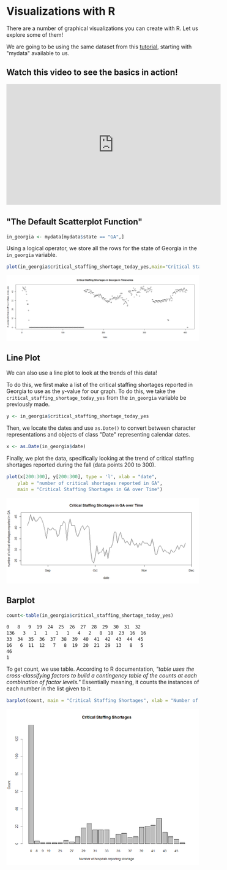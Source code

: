 # Visualizations with R

There are a number of graphical visualizations you can create with R. Let us explore some of them! 

We are going to be using the same dataset from this [tutorial](https://bjm009.github.io/HealthAnalyticsToolkit/R/r_analysis_example), starting with "mydata" available to us. 

## Watch this video to see the basics in action!
<iframe width="560" height="315" src="https://www.youtube.com/embed/vgBzwNseziA" title="YouTube video player" frameborder="0" allow="accelerometer; autoplay; clipboard-write; encrypted-media; gyroscope; picture-in-picture" allowfullscreen></iframe>

## "The Default Scatterplot Function"

```r
in_georgia <- mydata[mydata$state == "GA",]
```

Using a logical operator, we store all the rows for the state of Georgia in the `in_georgia` variable. 

```r
plot(in_georgia$critical_staffing_shortage_today_yes,main="Critical Staffing Shortages in Georgia in Timeseries")
```

![png](../images/critical_scatter_ga.png)


## Line Plot

We can also use a line plot to look at the trends of this data! 

To do this, we first make a list of the critical staffing shortages reported in Georgia to use as the y-value for our graph. To do this, we take the `critical_staffing_shortage_today_yes` from the `in_georgia` variable be previously made. 
```r
y <- in_georgia$critical_staffing_shortage_today_yes
```

Then, we locate the dates and use `as.Date()` to convert between character representations and objects of class "Date" representing calendar dates. 
```r
x <- as.Date(in_georgia$date)
```

Finally, we plot the data, specifically looking at the trend of critical staffing shortages reported during the fall (data points 200 to 300). 
```r
plot(x[200:300], y[200:300], type = 'l', xlab = "date", 
    ylab = "number of critical shortages reported in GA", 
    main = "Critical Staffing Shortages in GA over Time")
``` 

![png](../images/GA_Line.png)

## Barplot

```r
count<-table(in_georgia$critical_staffing_shortage_today_yes)
```
    0   8   9  19  24  25  26  27  28  29  30  31  32 
    136   3   1   1   1   1   4   2   8  18  23  16  16 
    33  34  35  36  37  38  39  40  41  42  43  44  45 
    16   6  11  12   7   8  19  20  21  29  13   8   5 
    46 
    1


To get count, we use table. According to R documentation, *"table uses the cross-classifying factors to build a contingency table of the counts at each combination of factor levels."* Essentially meaning, it counts the instances of each number in the list given to it. 

```r
barplot(count, main = "Critical Staffing Shortages", xlab = "Number of hospitals reporting shortage", ylab= "Count")
```

![png](../images/barplot_r.png)
